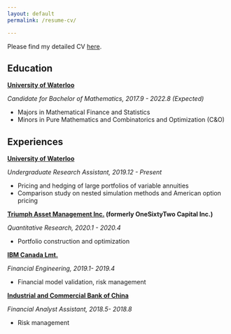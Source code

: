 ```yaml
---
layout: default
permalink: /resume-cv/

---
```


Please find my detailed CV [here](/resume.pdf).



## Education

**[University of Waterloo](https://uwaterloo.ca/)**

*Candidate for Bachelor of Mathematics, 2017.9 - 2022.8 (Expected)*

- Majors in Mathematical Finance and Statistics
- Minors in Pure Mathematics and Combinatorics and Optimization (C&O)



## Experiences

**[University of Waterloo](https://uwaterloo.ca/)**

*Undergraduate Research Assistant, 2019.12 - Present*

- Pricing and hedging of large portfolios of variable annuities
- Comparison study on nested simulation methods and American option pricing 

**[Triumph Asset Management Inc.](https://www.triumphasset.com/) (formerly OneSixtyTwo Capital Inc.)** 

*Quantitative Research, 2020.1 - 2020.4*

- Portfolio construction and optimization

**[IBM Canada Lmt.](https://www.ibm.com/ca-en)**

*Financial Engineering, 2019.1- 2019.4*

- Financial model validation, risk management

**[Industrial and Commercial Bank of China](http://www.icbc-ltd.com/icbcltd/en/)**

*Financial Analyst Assistant, 2018.5- 2018.8*

- Risk management
